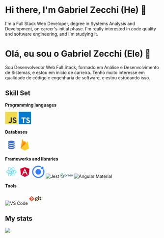<h1>Hi there, I'm Gabriel Zecchi (He) 👋</h1>

I'm a Full Stack Web Developer, degree in Systems Analysis and Development, on career's initial phase. I'm really interested in code quality and software engineering, and I'm studying it.

<h1>Olá, eu sou o Gabriel Zecchi (Ele) 👋</h1>

Sou Desenvolvedor Web Full Stack, formado em Análise e Desenvolvimento de Sistemas, e estou em início de carreira. Tenho muito interesse em qualidade de código e engenharia de software, e estou estudando isso.

<h2>Skill Set</h2>
  
**Programming languages**

<img alt="JS" title="JavaScript" width="40px" src="https://raw.githubusercontent.com/github/explore/master/topics/javascript/javascript.png"> <img alt="Typescript" title="Typescript" width="40px" src="https://raw.githubusercontent.com/github/explore/main/topics/typescript/typescript.png">

**Databases**

<img title="SQL" alt="SQL" width="40px" src="https://raw.githubusercontent.com/github/explore/master/topics/sql/sql.png"> <img alt="Firebase" title="Firebase" width="40px" src="https://raw.githubusercontent.com/github/explore/master/topics/firebase/firebase.png"></img>

**Frameworks and libraries**

<img title="ReactJS" alt="ReactJS" width="40px" src="https://raw.githubusercontent.com/github/explore/master/topics/react/react.png"></img> <img title="Angular" alt="Angular" width="40px" src="https://raw.githubusercontent.com/github/explore/master/topics/angular/angular.png"></img> <img title="Ionic" alt="Ionic" width="40px" src="https://raw.githubusercontent.com/github/explore/master/topics/ionic/ionic.png"></img> <img title="Jest" alt="Jest" width="40px" src="https://raw.githubusercontent.com/facebook/jest/main/website/static/img/jest.png"></img> <img title="Cypress" alt="Cypress" width="40px" src="https://raw.githubusercontent.com/cypress-io/cypress/develop/assets/cypress-logo-light.png"></img> <img title="Angular Material" alt="Angular Material" width="40px" src="https://material.angular.io/assets/img/angular-material-logo.svg"></img>

**Tools**

<img title="VS Code" alt="VS Code" width="40px" src="https://img.icons8.com/fluent/48/000000/visual-studio-code-2019.png"> <img title="git" alt="git" width="40px" src="https://raw.githubusercontent.com/github/explore/master/topics/git/git.png">

<h2>My stats</h2>
<img src="https://github-readme-stats.vercel.app/api?username=g-zecchi&show_icons=true&theme=dark&include_all_commits=true&count_private=true">
